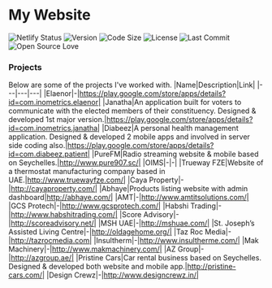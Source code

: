 # My Website

![Netlify Status](https://api.netlify.com/api/v1/badges/e5f445ee-4cf3-4bc3-bbac-eb34a7ed2ace/deploy-status)
![Version](https://img.shields.io/static/v1?label=Version&message=1.3.0&color=greeen)
![Code Size](https://img.shields.io/github/languages/code-size/ctrleffive/ctrleffive?label=Code%20Size)
![License](https://img.shields.io/github/license/ctrleffive/ctrleffive?label=License)
![Last Commit](https://img.shields.io/github/last-commit/ctrleffive/ctrleffive?label=Last%20Commit)
![Open Source Love](https://img.shields.io/static/v1?logo=open-source-initiative&style=flat&label=Open%20Source&logoColor=white&color=success&message=Love)

### Projects
Below are some of the projects I've worked with.
|Name|Description|Link|
|---|---|---|
|Elaenor|-|https://play.google.com/store/apps/details?id=com.inometrics.elaenor|
|Janatha|An application built for voters to communicate with the elected members of their constituency. Designed & developed 1st major version.|https://play.google.com/store/apps/details?id=com.inometrics.janatha|
|Diabeez|A personal health management application. Designed & developed 2 mobile apps and involved in server side coding also.|https://play.google.com/store/apps/details?id=com.diabeez.patient|
|PureFM|Radio streaming website & mobile based on Seychelles.|http://www.pure907.sc/|
|OIMS|-|-|
|Trueway FZE|Website of a thermostat manufacturing company based in UAE.|http://www.truewayfze.com/|
|Caya Property|-|http://cayaproperty.com/|
|Abhaye|Products listing website with admin dashboard|http://abhaye.com/|
|AMT|-|http://www.amtitsolutions.com/|
|GCS Protech|-|http://www.gcsprotech.com/|
|Habshi Trading|-|http://www.habshitrading.com/|
|Score Advisory|-|http://scoreadvisory.net/|
|MSH UAE|-|http://mshuae.com/|
|St. Joseph’s Assisted Living Centre|-|http://oldagehome.org/|
|Taz Roc Media|-|http://tazrocmedia.com|
|Insultherm|-|http://www.insultherme.com/|
|Mak Machinery|-|http://www.makmachinery.com/|
|AZ Group|-|http://azgroup.ae/|
|Pristine Cars|Car rental business based on Seychelles. Designed & developed both website and mobile app.|http://pristine-cars.com/|
|Design Crewz|-|http://www.designcrewz.in/|
